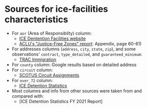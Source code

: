 # Sources for ice-facilities characteristics

- For `aor` (Area of Responsiblity) column: 
  - [ICE Dentention Facilities website](https://www.ice.gov/detention-facilities)
  - [ACLU's "Justice-Free Zones" report](https://www.aclu.org/report/justice-free-zones-us-immigration-detention-under-trump-administration): Appendix, page 60-61)
- For addresses columns (`address`, `city`, `state`, `zip`), and some observations' `contract`, `type_detailed`, and `guaranteed_minimum`:
  - [TRAC Immigration](https://www.ice.gov/detention-facilities)
- For `county` column: Google results based on detailed address
- For `circuit` column: 
  - [SCOTUS Circuit Assignments](https://www.supremecourt.gov/about/circuitassignments.aspx)
- For `over_72` column: 
  - [ICE Detention Statistics](https://www.ice.gov/doclib/detention/Over72HourFacilities.xlsx)
- Most columns and info from other sources were taken from and compared with:
  - [ICE Detention Statistics FY 2021 Report]
